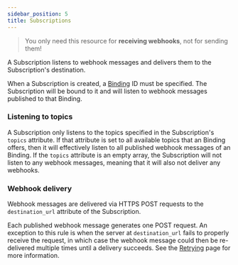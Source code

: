 ```yaml
---
sidebar_position: 5
title: Subscriptions
---
```


> You only need this resource for **receiving webhooks**, not for sending them!

A Subscription listens to webhook messages and delivers them to the
Subscription's destination.

When a Subscription is created, a [Binding](/docs/resources/bindings) ID must be
specified. The Subscription will be bound to it and will listen to webhook
messages published to that Binding.

### Listening to topics

A Subscription only listens to the topics specified in the Subscription's `topics` attribute.
If that attribute is set to all available topics that an Binding offers,
then it will effectively listen to all published webhook messages of an
Binding.
If the `topics` attribute is an empty array, the Subscription will not
listen to any webhook messages, meaning that it will also not deliver
any webhooks.


### Webhook delivery

Webhook messages are delivered via HTTPS POST requests to the `destination_url`
attribute of the Subscription.

Each published webhook message generates one POST request. An exception
to this rule is when the server at `destination_url` fails to properly
receive the request, in which case the webhook message could then be
re-delivered multiple times until a delivery succeeds.
See the [Retrying](/docs/sending-webhooks/retrying-deliveries) page for more information.
